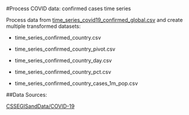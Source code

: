 
#Process COVID data: confirmed cases time series

Process data from [time_series_covid19_confirmed_global.csv](https://github.com/CSSEGISandData/COVID-19/blob/master/csse_covid_19_data/csse_covid_19_time_series/time_series_covid19_confirmed_global.csv)
and create multiple transformed datasets:

* time_series_confirmed_country.csv

* time_series_confirmed_country_pivot.csv

* time_series_confirmed_country_day.csv

* time_series_confirmed_country_pct.csv

* time_series_confirmed_country_cases_1m_pop.csv

##Data Sources:

[CSSEGISandData/COVID-19](https://github.com/CSSEGISandData/COVID-19)
